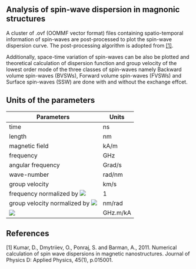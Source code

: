 ## Analysis of spin-wave dispersion in magnonic structures
A cluster of .ovf (OOMMF vector format) files containing 
spatio-temporal information of spin-waves are post-processed
to plot the spin-wave dispersion curve. The post-processing 
algorithm is adopted from [[1]](#1).

Additionally, space-time variation of spin-waves can be also
be plotted and theoretical calculation of dispersion function
and group velocity of the lowest order mode of the three classes of
spin-waves namely Backward volume spin-waves (BVSWs), Forward
volume spin-waves (FVSWs) and Surface spin-waves (SSW) are done with and without the exchange effcet.

## Units of the parameters
| Parameters        | Units|
| ------------- |-------------|
| time      | ns|
| length      | nm|
| magnetic field | kA/m |
| frequency | GHz|
| angular frequency| Grad/s|
| wave-number| rad/nm|
| group velocity| km/s|
| frequency normalized by <img src="https://render.githubusercontent.com/render/math?math=f_{\text{M}} = \gamma_0 M_{\text{S}}"> | 1 |
| group velocity normalized by <img src="https://render.githubusercontent.com/render/math?math=f_{\text{M}} = \gamma_0 M_{\text{S}}"> | nm/rad |
| <img src="https://render.githubusercontent.com/render/math?math=\gamma_0 = \frac{\gamma \mu_0}{2 \pi}">| GHz.m/kA|

## References
<a id="1">[1]</a> 
Kumar, D., Dmytriiev, O., Ponraj, S. and Barman, A., 2011. Numerical calculation of spin wave dispersions in magnetic nanostructures. Journal of Physics D: Applied Physics, 45(1), p.015001.
